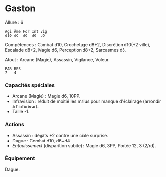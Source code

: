 # Gaston

Allure : 6

	Agi	Âme	For	Int	Vig
	d10	d6	d6	d6	d6

Compétences : Combat d10, Crochetage d8+2, Discrétion d10(+2 ville), Escalade d8+2, Magie d6, Perception d8+2, Sarcasmes d8.

Atout : Arcane (Magie), Assassin, Vigilance, Voleur.

	PAR	RES
	7	4

### Capacités spéciales
- Arcane (Magie) : Magie d6, 10PP.
- Infravision : réduit de moitié les malus pour manque d'éclairage (arrondir à l'inférieur).
- Taille -1.

### Actions
- Assassin : dégâts +2 contre une cible surprise.
- Dague : Combat d10, d6+d4.
- _Enfouissement_ (disparition subite) : Magie d6, 3PP, Portée 12, 3 (2/rd).

### Équipement
Dague.
